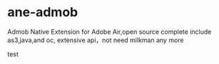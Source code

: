 ane-admob
=========

Admob Native Extension for Adobe Air,open source complete include as3,java,and oc, extensive api，not need milkman any more

test
